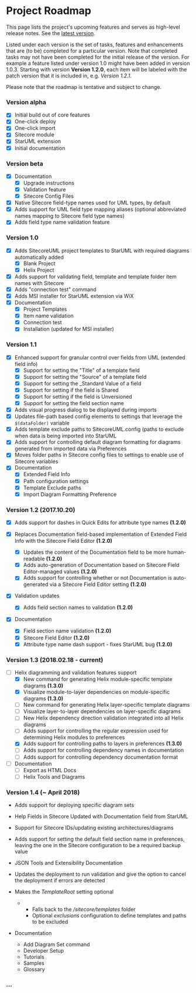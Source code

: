 # Project Roadmap

This page lists the project's upcoming features and serves as high-level release notes. See the [latest version](#version-12-20171020---current).

Listed under each version is the set of tasks, features and enhancements that are \(to be\) completed for a particular version. Note that completed tasks may not have been completed for the initial release of the version. For example a feature listed under version 1.0 might have been added in version 1.0.3. Starting with version **Version 1.2.0**, each item will be labeled with the patch version that it is included in, e.g. _Version 1.2.1_.

Please note that the roadmap is tentative and subject to change.

### Version alpha

* [x] Initial build out of core features
* [x] One-click deploy
* [x] One-click import
* [x] Sitecore module
* [x] StarUML extension
* [x] Initial documentation

### Version beta

* [x] Documentation
  * [x] Upgrade instructions
  * [x] Validation feature
  * [x] Sitecore Config Files
* [x] Native Sitecore field-type names used for UML types, by default
* [x] Adds support for UML field type mapping aliases \(optional abbreviated names mapping to Sitecore field type names\)
* [x] Adds field type name validation feature

### Version 1.0

* [x] Adds SitecoreUML project templates to StarUML with required diagrams automatically added
  * [x] Blank Project
  * [x] Helix Project
* [x] Adds support for validating field, template and template folder item names with Sitecore
* [x] Adds "connection test" command
* [x] Adds MSI installer for StarUML extension via WiX
* [x] Documentation
  * [x] Project Templates
  * [x] Item name validation
  * [x] Connection test
  * [x] Installation \(updated for MSI installer\)

### Version 1.1

* [x] Enhanced support for granular control over fields from UML \(extended field info\)
  * [x] Support for setting the "Title" of a template field
  * [x] Support for setting the "Source" of a template field
  * [x] Support for setting the \_Standard Value of a field
  * [x] Support for setting if the field is Shared
  * [x] Support for setting if the field is Unversioned
  * [x] Support for setting the field section name
* [x] Adds visual progress dialog to be displayed during imports
* [x] Updates file-path based config elements to settings that leverage the `$(dataFolder)` variable
* [x] Adds template exclude paths to SitecoreUML.config \(paths to exclude when data is being imported into StarUML
* [x] Adds support for controlling default diagram formatting for diagrams generated from imported data via Preferences
* [x] Moves folder paths in Sitecore config files to settings to enable use of Sitecore variables
* [x] Documentation
  * [x] Extended Field Info
  * [x] Path configuration settings
  * [x] Template Exclude paths
  * [x] Import Diagram Formatting Preference

### Version 1.2 \(2017.10.20\)

* [x] Adds support for dashes in Quick Edits for attribute type names **\(1.2.0\)**
* [x] Replaces Documentation field-based implementation of Extended Field Info with the Sitecore Field Editor **\(1.2.0\)**

  * [x] Updates the content of the Documentation field to be more human-readable **\(1.2.0\)**
  * [x] Adds auto-generation of Documentation based on Sitecore Field Editor-managed values **\(1.2.0\)**
  * [x] Adds support for controlling whether or not Documentation is auto-generated via a Sitecore Field Editor setting **\(1.2.0\)**

* [x] Validation updates

  * [x] Adds field section names to validation **\(1.2.0\)**

* [x] Documentation

  * [x] Field section name validation **\(1.2.0\)**
  * [x] Sitecore Field Editor **\(1.2.0\)**
  * [x] Attribute type name dash support - fixes StarUML bug **\(1.2.0\)**

### Version 1.3 \(2018.02.18 - current\)

* [ ] Helix diagramming and validation features support
  * [x] New command for generating Helix module-specific template diagrams **\(1.3.0\)**
  * [x] Visualize module-to-layer dependencies on module-specific diagrams **\(1.3.0\)**
  * [ ] New command for generating Helix layer-specific template diagrams
  * [ ] Visualize layer-to-layer dependencies on layer-specific diagrams
  * [ ] New Helix dependency direction validation integrated into all Helix diagrams
  * [ ] Adds support for controlling the regular expression used for determining Helix modules to preferences
  * [x] Adds support for controlling paths to layers in preferences **\(1.3.0\)**
  * [ ] Adds support for controlling dependency names in documentation
  * [ ] Adds support for controlling dependency documentation format
* [ ] Documentation
  * [ ] Export as HTML Docs
  * [ ] Helix Tools and Diagrams

### Version 1.4 \(~ April 2018\)

* Adds support for deploying specific diagram sets
* Help Fields in Sitecore Updated with Documentation field from StarUML

* Support for Sitecore IDs/updating existing architectures/diagrams

* Adds support for setting the default field section name in preferences, leaving the one in the Sitecore configuration to be a required backup value

* JSON Tools and Extensibility Documentation

* Updates the deployment to run validation and give the option to cancel the deployment if errors are detected

* Makes the _TemplateRoot_ setting optional

  * * Falls back to the _/sitecore/templates_ folder 
    * Optional _exclusions_ configuration to define templates and paths to be excluded

* Documentation

  * Add Diagram Set command
  * Developer Setup
  * Tutorials
  * Samples
  * Glossary

### ...

### 




